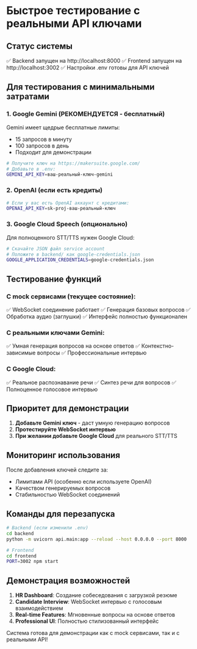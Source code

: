 # Быстрое тестирование с реальными API ключами

## Статус системы
✅ Backend запущен на http://localhost:8000
✅ Frontend запущен на http://localhost:3002
✅ Настройки .env готовы для API ключей

## Для тестирования с минимальными затратами

### 1. Google Gemini (РЕКОМЕНДУЕТСЯ - бесплатный)
Gemini имеет щедрые бесплатные лимиты:
- 15 запросов в минуту
- 100 запросов в день
- Подходит для демонстрации

```bash
# Получите ключ на https://makersuite.google.com/
# Добавьте в .env:
GEMINI_API_KEY=ваш-реальный-ключ-gemini
```

### 2. OpenAI (если есть кредиты)
```bash
# Если у вас есть OpenAI аккаунт с кредитами:
OPENAI_API_KEY=sk-proj-ваш-реальный-ключ
```

### 3. Google Cloud Speech (опционально)
Для полноценного STT/TTS нужен Google Cloud:
```bash
# Скачайте JSON файл service account
# Положите в backend/ как google-credentials.json
GOOGLE_APPLICATION_CREDENTIALS=google-credentials.json
```

## Тестирование функций

### С mock сервисами (текущее состояние):
✅ WebSocket соединение работает
✅ Генерация базовых вопросов
✅ Обработка аудио (заглушки)
✅ Интерфейс полностью функционален

### С реальными ключами Gemini:
✅ Умная генерация вопросов на основе ответов
✅ Контекстно-зависимые вопросы
✅ Профессиональные интервью

### С Google Cloud:
✅ Реальное распознавание речи
✅ Синтез речи для вопросов
✅ Полноценное голосовое интервью

## Приоритет для демонстрации

1. **Добавьте Gemini ключ** - даст умную генерацию вопросов
2. **Протестируйте WebSocket интервью** 
3. **При желании добавьте Google Cloud** для реального STT/TTS

## Мониторинг использования

После добавления ключей следите за:
- Лимитами API (особенно если используете OpenAI)
- Качеством генерируемых вопросов
- Стабильностью WebSocket соединений

## Команды для перезапуска

```bash
# Backend (если изменили .env)
cd backend
python -m uvicorn api.main:app --reload --host 0.0.0.0 --port 8000

# Frontend
cd frontend  
PORT=3002 npm start
```

## Демонстрация возможностей

1. **HR Dashboard**: Создание собеседования с загрузкой резюме
2. **Candidate Interview**: WebSocket интервью с голосовым взаимодействием
3. **Real-time Features**: Мгновенные вопросы на основе ответов
4. **Professional UI**: Полностью стилизованный интерфейс

Система готова для демонстрации как с mock сервисами, так и с реальными API!
